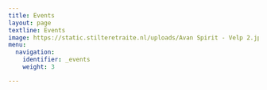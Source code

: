 ```yaml
---
title: Events
layout: page
textline: Events
image: https://static.stilteretraite.nl/uploads/Avan Spirit - Velp 2.jpg
menu:
  navigation:
    identifier: _events
    weight: 3

---
```

